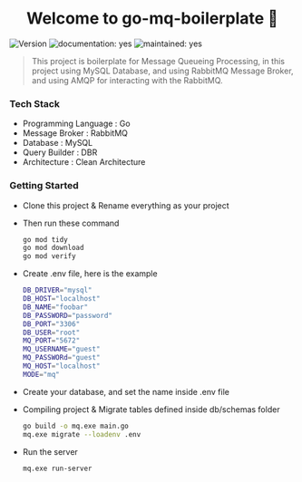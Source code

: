 <h1 align="center">Welcome to go-mq-boilerplate 👋</h1>
<p>
  <img alt="Version" src="https://img.shields.io/badge/version-1.0.0-blue.svg?cacheSeconds=2592000" />
  <img alt="documentation: yes" src="https://img.shields.io/badge/Documentation-Yes-green.svg" />
  <img alt="maintained: yes" src="https://img.shields.io/badge/Maintained-Yes-green.svg" />
</p>

>This project is boilerplate for Message Queueing Processing, in this project using MySQL Database, and using RabbitMQ Message Broker, and using AMQP for interacting with the RabbitMQ.



### Tech Stack

- Programming Language : Go
- Message Broker : RabbitMQ
- Database : MySQL
- Query Builder : DBR
- Architecture : Clean Architecture



### Getting Started

- Clone this project & Rename everything as your project

- Then run these command

  ```bash
  go mod tidy
  go mod download
  go mod verify
  ```

- Create .env file, here is the example

  ```bash
  DB_DRIVER="mysql"
  DB_HOST="localhost"
  DB_NAME="foobar"
  DB_PASSWORD="password"
  DB_PORT="3306"
  DB_USER="root"
  MQ_PORT="5672"
  MQ_USERNAME="guest"
  MQ_PASSWORd="guest"
  MQ_HOST="localhost"
  MODE="mq"
  ```

- Create your database, and set the name inside .env file

- Compiling project & Migrate tables defined inside db/schemas folder

  ```bash
  go build -o mq.exe main.go
  mq.exe migrate --loadenv .env
  ```

- Run the server

  ```bash
  mq.exe run-server
  ```